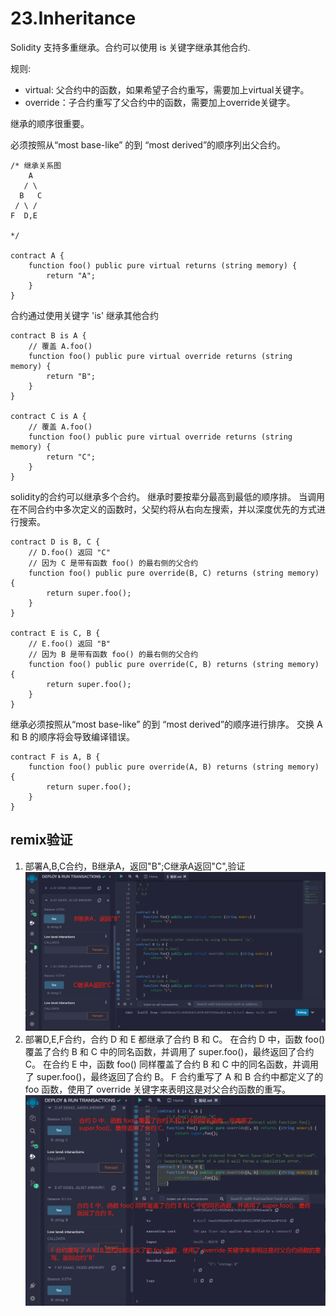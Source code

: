 # 23.Inheritance
Solidity 支持多重继承。合约可以使用 is 关键字继承其他合约.

规则:

* virtual: 父合约中的函数，如果希望子合约重写，需要加上virtual关键字。
* override：子合约重写了父合约中的函数，需要加上override关键字。

继承的顺序很重要。

必须按照从“most base-like” 的到 “most derived”的顺序列出父合约。    

```solidity
/* 继承关系图
    A
   / \
  B   C
 / \ /
F  D,E

*/

contract A {
    function foo() public pure virtual returns (string memory) {
        return "A";
    }
}
```
合约通过使用关键字 'is' 继承其他合约
```solidity
contract B is A {
    // 覆盖 A.foo()
    function foo() public pure virtual override returns (string memory) {
        return "B";
    }
}

contract C is A {
    // 覆盖 A.foo()
    function foo() public pure virtual override returns (string memory) {
        return "C";
    }
}
```
solidity的合约可以继承多个合约。
继承时要按辈分最高到最低的顺序排。
当调用在不同合约中多次定义的函数时，父契约将从右向左搜索，并以深度优先的方式进行搜索。
```solidity
contract D is B, C {
    // D.foo() 返回 "C"
    // 因为 C 是带有函数 foo() 的最右侧的父合约
    function foo() public pure override(B, C) returns (string memory) {
        return super.foo();
    }
}

contract E is C, B {
    // E.foo() 返回 "B"
    // 因为 B 是带有函数 foo() 的最右侧的父合约
    function foo() public pure override(C, B) returns (string memory) {
        return super.foo();
    }
}
```
继承必须按照从“most base-like” 的到 “most derived”的顺序进行排序。
交换 A 和 B 的顺序将会导致编译错误。
```solidity
contract F is A, B {
    function foo() public pure override(A, B) returns (string memory) {
        return super.foo();
    }
}
```

## remix验证
1. 部署A,B,C合约，B继承A，返回"B";C继承A返回"C",验证
![23-1.jpg](./img/23-1.jpg)
2. 部署D,E,F合约，合约 D 和 E 都继承了合约 B 和 C。
在合约 D 中，函数 foo() 覆盖了合约 B 和 C 中的同名函数，并调用了 super.foo()，最终返回了合约 C。
在合约 E 中，函数 foo() 同样覆盖了合约 B 和 C 中的同名函数，并调用了 super.foo()，最终返回了合约 B。
F 合约重写了 A 和 B 合约中都定义了的 foo 函数，使用了 override 关键字来表明这是对父合约函数的重写。
![23-2.jpg](./img/23-2.jpg)